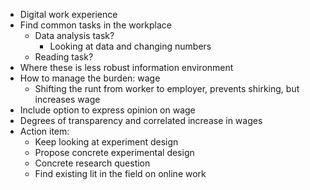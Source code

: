- Digital work experience 
- Find common tasks in the workplace
	- Data analysis task?
		- Looking at data and changing numbers
	- Reading task?
- Where these is less robust information environment  
- How to manage the burden: wage
	- Shifting the runt from worker to employer, prevents shirking, but increases wage
- Include option to express opinion on wage
- Degrees of transparency and correlated increase in wages
- Action item: 
	- Keep looking at experiment design
	- Propose concrete experimental design
	- Concrete research question
	- Find existing lit in the field on online work
